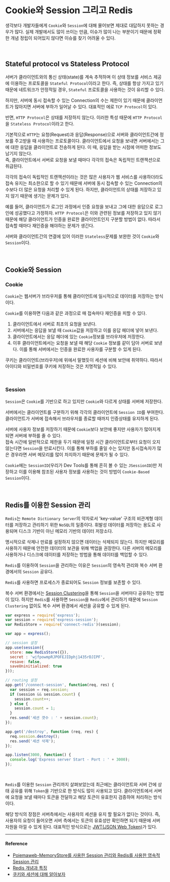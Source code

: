 # Cookie와 Session 그리고 Redis

생각보다 개발자들에게 `Cookie`와 `Session`에 대해 물어보면 제대로 대답하지 못하는 경우가 많다. 실제 개발에서도 많이 쓰이는 만큼, 이슈가 많이 나는 부분이기 때문에 정확한 개념 정립이 되어있지 않다면 이슈를 찾기 어려울 수 있다.

<br/>

## Stateful protocol vs Stateless Protocol

서버가 클라이언트와의 통신 상태(state)를 계속 추적하며 이 상태 정보를 서비스 제공에 이용하는 프로토콜을 `Stateful Protocol`이라고 한다. 즉, 상태를 항상 가지고 있기 때문에 네트워크가 안정적일 경우, `Stateful` 프로토콜을 사용하는 것이 유리할 수 있다.

하지만, 서버에 동시 접속할 수 있는 Connection의 수는 제한이 있기 때문에 클라이언트가 많아지면 서버에 부하가 일어날 수 있다. 대표적인 에로 `TCP Protocol`이 있다.

반면, `HTTP Protocol`은 상태를 저장하지 않는다. 이러한 특성 때문에 `HTTP Protocol`을 `Stateless Protocol`이라고 한다.

기본적으로 `HTTP`는 요청(Request)과 응답(Response)으로 서버와 클라이언트간에 정보를 주고받을 때 사용하는 프로토콜이다. 클라이언트에서 요청을 보내면 서버에서는 그에 대한 응답을 클라이언트로 전송하게 된다. 이 때, 응답을 받는 시점에 어떠한 정보도 남기지 않는다. <br/> 즉, 클라이언트에서 서버로 요청을 보낼 때마다 각각의 접속은 독립적인 트랜잭션으로 취급된다.

각각의 접속이 독립적인 트랜잭션이라는 것은 많은 사용자가 웹 서비스를 사용하더라도 접속 유지는 최소한으로 할 수 있기 때문에 서버에 동시 접속할 수 있는 Connection의 수보다 더 많은 요청을 처리할 수 있게 된다. 하지만, 클라이언트의 상태를 저장하고 있지 않기 때문에 생기는 문제가 있다.

예를 들어, 클라이언트가 로그인 과정에서 인증 요청을 보내고 그에 대한 응답으로 로그인에 성공했다고 가정하자. `HTTP Protocol`은 이와 관련된 정보를 저장하고 있지 않기 때문에 해당 클라이언트가 인증을 완료한 클라이언트인지 구분할 방법이 없다. 따라서 접속할 때마다 재인증을 해야하는 문제가 생긴다.

서버와 클라이언트간의 연결에 있어 이러한 `Stateless`문제를 보완한 것이 `Cookie`와 `Session`이다.

<br/>

## Cookie와 Session

### Cookie

`Cookie`는 웹서버가 브라우저를 통해 클라이언트에 일시적으로 데이터를 저장하는 방식이다.

`Cookie`를 이용하면 다음과 같은 과정으로 매 접속마다 재인증을 피할 수 있다.

1. 클라이언트에서 서버로 최초의 요청을 보낸다.
2. 서버에서는 응답을 보낼 때 `Cookie`값을 저장하고 이를 응답 헤더에 넣어 보낸다.
3. 클라이언트에서는 응답 헤더에 있는 `Cookie`정보를 브라우저에 저장한다.
4. 이후 클라이언트에서는 요청을 보낼 때 해당 `Cookie` 정보를 같이 담아 서버로 보낸다. 이를 통해 서버에서는 인증을 완료한 사용자를 구분할 수 있게 된다.

쿠키는 클라이언트(브라우저)에 위에서 말했듯이 세션에 비해 보안에 취약하다. 따라서 아이디와 비밀번호를 쿠키에 저장하는 것은 치명적일 수 있다.

<br/>

### Session

`Session`은 `Cookie`를 기반으로 하고 있지만 `Cookie`와 다르게 상태를 서버에 저장한다.

서버에서는 클라이언트를 구분하기 위해 각각의 클라이언트에 `Session ID`를 부여한다. 클라이언트가 서버에 접속해서 브라우저를 종료할 때까지 인증상태를 유지하게 된다.

서버에 사용자 정보를 저장하기 때문에 `Cookie`보다 보안에 좋지만 사용자가 많아지게 되면 서버에 부하를 줄 수 있다.<br/>접속 시간에 일반적으로 제한을 두기 때문에 일정 시간 클라이언트로부터 요청이 오지 않는다면 `Session`을 만료시킨다. 이를 통해 부하를 줄일 수는 있지만 동시접속자가 많은 경우라면 서버 메모리를 많이 차지하기 때문에 문제가 될 수 있다.

`Cookie`에는 `SessionID`(우리가 Dev Tools를 통해 흔히 볼 수 있는 `JSessionID`)만 저장하고 이를 이용해 참조된 사용자 정보를 사용하는 것이 방법이 `Cookie-Based Session`이다.

<br/>

## Redis를 이용한 Session 관리

`Redis`는 `Remote Dictionary Server`의 약자로서 'key-value' 구조의 비관계형 데이터를 저장하고 관리하기 위한 `NoSQL`의 일종이다. 휘발성 데이터를 저장하는 용도로 사용되며 디스크 기반이 아닌 메모리 기반의 데이터 저장소다.

명시적으로 삭제나 만료를 설정하지 않으면 데이터는 삭제되지 않는다. 하지만 메모리를 사용하기 때문에 안전한 데이터의 보관을 위해 백업을 권장한다. 다른 서버의 메모리를 사용하거나 디스크에 데이터를 저장하는 방법을 통해 데이터를 백업할 수 있다.

`Redis`를 이용하여 `Session`을 관리하는 이유은 `Session`의 영속적 관리와 복수 서버 환경에서의 `Session` 공유다.

`Redis`를 사용하면 프로세스가 종료되어도 `Session` 정보를 보존할 수 있다.

복수 서버 환경에서는 [Session Clustering](https://github.com/Im-D/Dev-Docs/blob/master/Network/%EB%A1%9C%EB%93%9C%EB%B0%B8%EB%9F%B0%EC%8B%B1%20%26%20%ED%81%B4%EB%9F%AC%EC%8A%A4%ED%84%B0%EB%A7%81.md/#%EC%84%B8%EC%85%98-%ED%81%B4%EB%9F%AC%EC%8A%A4%ED%84%B0%EB%A7%81)을 통해 `Session`을 서버마다 공유하는 방법이 있다. 하지만 `Redis`를 사용하면 `Session`을 `Redis`에서 관리하기 때문에 `Session Clustering` 없이도 복수 서버 환경에서 세션을 공유할 수 있게 된다.

```js
var express = require('express');
var session = require('express-session');
var RedisStore = require('connect-redis')(session);

var app = express();

// session 설정
app.use(session({
  store: new RedisStore({}),
  secret : 'wjfpowmpRJPOFEJIDphj1435rDJIPF',
  resave: false,
  saveUninitialized: true
}));

// routing 설정
app.get('/connect-session', function(req, res) {
  var session = req.session;
  if (session && session.count) {
    session.count++;
  } else {
    session.count = 1;
  }
  res.send('세션 갯수 : ' + session.count);
});

app.get('/destroy', function (req, res) {
  req.session.destroy();
  res.send('세션 삭제');
});

app.listen(3000, function() {
  console.log('Express server Start - Port : ' + 3000);
});
```

<br/>

`Redis`를 이용한 `Session` 관리까지 살펴보았는데 최근에는 클라이언트와 서버 간에 상태 공유를 위해 `Token`을 기반으로 한 방식도 많이 사용되고 있다. 클라이언트에서 서버에 요청을 보낼 때마다 토큰을 전달하고 해당 토큰이 유효한지 검증하여 처리하는 방식이다.

해당 방식의 장점은 서버측에서는 사용자의 세션을 유지 할 필요가 없다는 것이다. 즉, 사용자의 요청이 들어오면 서버 측에서는 토큰의 유효성만 확인하면 되기 때문에 서버 자원을 아낄 수 있게 된다. 대표적인 방식으로는 [JWT(JSON Web Token)](https://velopert.com/2389)가 있다.

---

#### Reference

- [Poiemaweb-MemoryStore를 사용한 Session 관리와 Redis를 사용한 영속적 Session 관리](https://poiemaweb.com/express-session-handling)
- [Redis 개념과 특징](https://goodgid.github.io/Redis/)
- [쿠키와 세션에 대해 알아보자](https://cinabrosite.wordpress.com/2017/01/24/cookie_session/)
